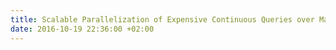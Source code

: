 ```yaml
---
title: Scalable Parallelization of Expensive Continuous Queries over Massive Data
date: 2016-10-19 22:36:00 +02:00
---
```



